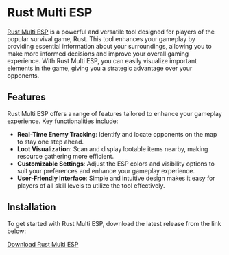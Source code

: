 # Rust Multi ESP

[Rust Multi ESP](https://github.com/yourusername/rust-multi-esp) is a powerful and versatile tool designed for players of the popular survival game, Rust. This tool enhances your gameplay by providing essential information about your surroundings, allowing you to make more informed decisions and improve your overall gaming experience. With Rust Multi ESP, you can easily visualize important elements in the game, giving you a strategic advantage over your opponents.

## Features

Rust Multi ESP offers a range of features tailored to enhance your gameplay experience. Key functionalities include:

- **Real-Time Enemy Tracking**: Identify and locate opponents on the map to stay one step ahead.
- **Loot Visualization**: Scan and display lootable items nearby, making resource gathering more efficient.
- **Customizable Settings**: Adjust the ESP colors and visibility options to suit your preferences and enhance your gameplay experience.
- **User-Friendly Interface**: Simple and intuitive design makes it easy for players of all skill levels to utilize the tool effectively.

## Installation

To get started with Rust Multi ESP, download the latest release from the link below:

[Download Rust Multi ESP](https://github.com/yourusername/rust-multi-esp/releases)

